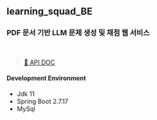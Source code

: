## learning_squad_BE

### PDF 문서 기반 LLM 문제 생성 및 채점 웹 서비스 

</br>

> [:page_facing_up: API DOC](https://www.notion.so/LearningSquad-API-d9bc2a753d79433ba997b469e817c1c5)

#### Development Environment
- Jdk 11
- Spring Boot 2.7.17
- MySql
